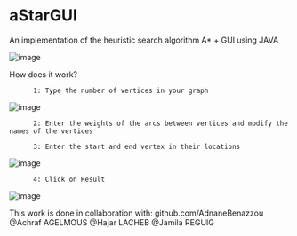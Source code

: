 # aStarGUI
An implementation of the heuristic search algorithm A* + GUI using JAVA

![image](https://user-images.githubusercontent.com/45602636/119244868-8b212780-bb6c-11eb-8db2-48058e663327.png)

How does it work?
 
          1: Type the number of vertices in your graph
 
![image](https://user-images.githubusercontent.com/45602636/119244920-0da9e700-bb6d-11eb-8b98-0ccdff29c438.png)


 
          2: Enter the weights of the arcs between vertices and modify the names of the vertices
 
          3: Enter the start and end vertex in their locations
 
 
![image](https://user-images.githubusercontent.com/45602636/119244943-3500b400-bb6d-11eb-96b4-fabbe42aeed5.png)

          4: Click on Result


![image](https://user-images.githubusercontent.com/45602636/119244947-4053df80-bb6d-11eb-83a3-1785ed81fa92.png)



This work is done in collaboration with: 
github.com/AdnaneBenazzou
@Achraf AGELMOUS
@Hajar LACHEB
@Jamila REGUIG
